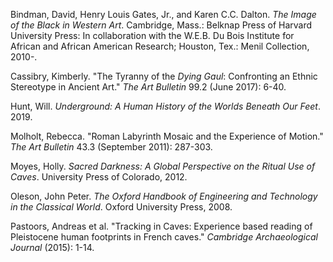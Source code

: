 Bindman, David, Henry Louis Gates, Jr., and Karen C.C. Dalton. _The Image of the Black in Western Art_. Cambridge, Mass.: Belknap Press of Harvard University Press: In collaboration with the W.E.B. Du Bois Institute for African and African American Research; Houston, Tex.: Menil Collection, 2010-.

Cassibry, Kimberly. "The Tyranny of the _Dying Gaul_: Confronting an Ethnic Stereotype in Ancient Art." _The Art Bulletin_ 99.2 (June 2017): 6-40.

Hunt, Will. _Underground: A Human History of the Worlds Beneath Our Feet_. 2019.

Molholt, Rebecca. "Roman Labyrinth Mosaic and the Experience of Motion." _The Art Bulletin_ 43.3 (September 2011): 287-303.

Moyes, Holly. _Sacred Darkness: A Global Perspective on the Ritual Use of Caves_. University Press of Colorado, 2012.

Oleson, John Peter. _The Oxford Handbook of Engineering and Technology in the Classical World_. Oxford University Press, 2008.

Pastoors, Andreas et al. "Tracking in Caves: Experience based reading of Pleistocene human footprints in French caves." _Cambridge Archaeological Journal_ (2015): 1-14.
